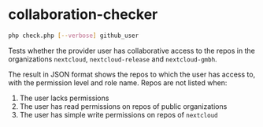 # collaboration-checker

```bash
php check.php [--verbose] github_user
```

Tests whether the provider user has collaborative access to the repos in the organizations `nextcloud`, `nextcloud-release` and `nextcloud-gmbh`. 

The result in JSON format shows the repos to which the user has access to, with the permission level and role name. Repos are not listed when:
1. The user lacks permissions
2. The user has read permissions on repos of public organizations
3. The user has simple write permissions on repos of `nextcloud`
